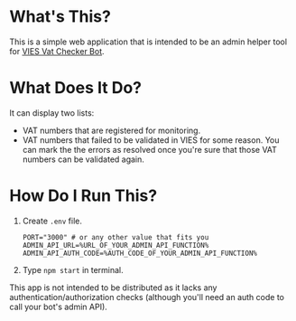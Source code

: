 # What's This?

This is a simple web application that is intended to be an admin helper tool for [VIES Vat Checker Bot](https://github.com/megafinz/ViesVatCheckerBot).

# What Does It Do?

It can display two lists:
- VAT numbers that are registered for monitoring.
- VAT numbers that failed to be validated in VIES for some reason. You can mark the the errors as resolved once you're sure that those VAT numbers can be validated again.

# How Do I Run This?

1. Create `.env` file.
   ```
   PORT="3000" # or any other value that fits you
   ADMIN_API_URL=%URL_OF_YOUR_ADMIN_API_FUNCTION%
   ADMIN_API_AUTH_CODE=%AUTH_CODE_OF_YOUR_ADMIN_API_FUNCTION%
   ```
2. Type `npm start` in terminal.

This app is not intended to be distributed as it lacks any authentication/authorization checks (although you'll need an auth code to call your bot's admin API).

